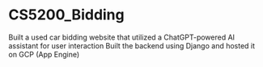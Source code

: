 # CS5200_Bidding
  Built a used car bidding website that utilized a ChatGPT-powered AI assistant for user interaction
  Built the backend using Django and hosted it on GCP (App Engine)
